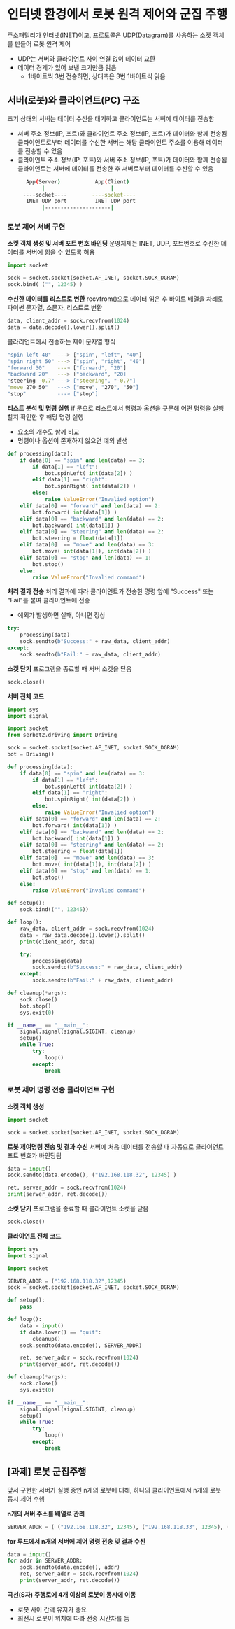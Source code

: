 # 인터넷 환경에서 로봇 원격 제어와 군집 주행
주소패밀리가 인터넷(INET)이고, 프로토콜은 UDP(Datagram)를 사용하는 소켓 객체를 만들어 로봇 원격 제어
- UDP는 서버와 클라이언트 사이 연결 없이 데이터 교환
- 데이터 경계가 있어 보낸 크기만큼 읽음
  - 1바이트씩 3번 전송하면, 상대측은 3번 1바이트씩 읽음 

## 서버(로봇)와 클라이언트(PC) 구조
초기 상태의 서버는 데이터 수신을 대기하고 클라이언트는 서버에 데이터를 전송함
- 서버 주소 정보(IP, 포트)와 클라이언트 주소 정보(IP, 포트)가 데이터와 함께 전송됨
클라이언트로부터 데이터를 수신한 서버는 해당 클라이언트 주소를 이용해 데이터를 전송할 수 있음
- 클라이언트 주소 정보(IP, 포트)와 서버 주소 정보(IP, 포트)가 데이터와 함께 전송됨
클라이언트는 서버에 데이터를 전송한 후 서버로부터 데이터를 수신할 수 있음

```sh
      App(Server)           App(Client)
           |                     |
     ----socket----        ----socket----    
      INET UDP port         INET UDP port
           |---------------------|
```


### 로봇 제어 서버 구현
**소켓 객체 생성 및 서버 포트 번호 바인딩**
운영체제는 INET, UDP, 포트번호로 수신한 데이터를 서버에 읽을 수 있도록 허용

```python
import socket

sock = socket.socket(socket.AF_INET, socket.SOCK_DGRAM)
sock.bind( ("", 12345) )
```

**수신한 데이터를 리스트로 변환**
recvfrom()으로 데이터 읽은 후 바이트 배열을 차례로 파이썬 문자열, 소문자, 리스트로 변환
```python
data, client_addr = sock.recvfrom(1024)
data = data.decode().lower().split()
```

클라리언트에서 전송하는 제어 문자열 형식
```sh
"spin left 40"  ---> ["spin", "left", "40"] 
"spin right 50" ---> ["spin", "right", "40"]
"forward 30"    ---> ["forward", "20"]
"backward 20"   ---> ["backward", "20]
"steering -0.7" ---> ["steering", "-0.7"]
"move 270 50"   ---> ["move", "270", "50"]
"stop"          ---> ["stop"]
```

**리스트 분석 및 명령 실행**
if 문으로 리스트에서 명령과 옵션을 구문해 어떤 명령을 실행할지 확인한 후 해당 명령 실행
- 요소의 개수도 함께 비교
- 명령이나 옵션이 존재하지 않으면 예외 발생

```python
def processing(data):
    if data[0] == "spin" and len(data) == 3:
        if data[1] == "left":
            bot.spinLeft( int(data[2]) )
        elif data[1] == "right":
            bot.spinRight( int(data[2]) )
        else:
            raise ValueError("Invalied option")    
    elif data[0] == "forward" and len(data) == 2: 
        bot.forward( int(data[1]) )
    elif data[0] == "backward" and len(data) == 2:
        bot.backward( int(data[1]) )
    elif data[0] == "steering" and len(data) == 2:
        bot.steering = float(data[1])
    elif data[0]  == "move" and len(data) == 3: 
        bot.move( int(data[1]), int(data[2]) )
    elif data[0] == "stop" and len(data) == 1:
        bot.stop()
    else:
        raise ValueError("Invalied command")
```

**처리 결과 전송**
처리 결과에 따라 클라이언트가 전송한 명령 앞에 "Success" 또는 "Fail"를 붙여 클라이언트에 전송
- 예외가 발생하면 실패, 아니면 정상

```python
try:
    processing(data)
    sock.sendto(b"Success:" + raw_data, client_addr)
except:
    sock.sendto(b"Fail:" + raw_data, client_addr)
```

**소켓 닫기**
프로그램을 종료할 때 서버 소켓을 닫음
```python
sock.close()
```

**서버 전체 코드**
```python
import sys 
import signal

import socket
from serbot2.driving import Driving

sock = socket.socket(socket.AF_INET, socket.SOCK_DGRAM)
bot = Driving()

def processing(data):
    if data[0] == "spin" and len(data) == 3:
        if data[1] == "left":
            bot.spinLeft( int(data[2]) )
        elif data[1] == "right":
            bot.spinRight( int(data[2]) )
        else:
            raise ValueError("Invalied option")    
    elif data[0] == "forward" and len(data) == 2: 
        bot.forward( int(data[1]) )
    elif data[0] == "backward" and len(data) == 2:
        bot.backward( int(data[1]) )
    elif data[0] == "steering" and len(data) == 2:
        bot.steering = float(data[1])
    elif data[0]  == "move" and len(data) == 3: 
        bot.move( int(data[1]), int(data[2]) )
    elif data[0] == "stop" and len(data) == 1:
        bot.stop()
    else:
        raise ValueError("Invalied command")

def setup():
    sock.bind(("", 12345))

def loop():
    raw_data, client_addr = sock.recvfrom(1024)
    data = raw_data.decode().lower().split() 
    print(client_addr, data)

    try:
        processing(data)
        sock.sendto(b"Success:" + raw_data, client_addr)
    except:
        sock.sendto(b"Fail:" + raw_data, client_addr)

def cleanup(*args):
    sock.close()
    bot.stop()
    sys.exit(0)

if __name__ == "__main__":
    signal.signal(signal.SIGINT, cleanup)
    setup()
    while True:
        try:
            loop()
        except:
            break
```

### 로봇 제어 명령 전송 클라이언트 구현
**소켓 객체 생성**
```python
import socket

sock = socket.socket(socket.AF_INET, socket.SOCK_DGRAM)
```

**로봇 제여명령 전송 및 결과 수신**
서버에 처음 데이터를 전송할 때 자동으로 클라이언트 포트 번호가 바인딩됨

```python
data = input()
sock.sendto(data.encode(), ("192.168.118.32", 12345) )

ret, server_addr = sock.recvfrom(1024)
print(server_addr, ret.decode())
```

**소켓 닫기**
프로그램을 종료할 때 클라이언트 소켓을 닫음
```python
sock.close()
```

**클라이언트 전체 코드**
```python
import sys 
import signal

import socket

SERVER_ADDR = ("192.168.118.32",12345)
sock = socket.socket(socket.AF_INET, socket.SOCK_DGRAM)

def setup():
    pass

def loop():  
    data = input()
    if data.lower() == "quit":
        cleanup()
    sock.sendto(data.encode(), SERVER_ADDR)

    ret, server_addr = sock.recvfrom(1024)
    print(server_addr, ret.decode())

def cleanup(*args):
    sock.close()
    sys.exit(0)

if __name__ == "__main__":
    signal.signal(signal.SIGINT, cleanup)
    setup()
    while True:
        try:
            loop()
        except:
            break
```

## [과제] 로봇 군집주행 
앞서 구현한 서버가 실행 중인 n개의 로봇에 대해, 하나의 클라이언트에서 n개의 로봇 동시 제어 수행

**n개의 서버 주소를 배열로 관리**
```python
SERVER_ADDR = ( ("192.168.118.32", 12345), ("192.168.118.33", 12345), ("192.168.118.34", 12345) )
```

**for 루프에서 n개의 서버에 제어 명령 전송 및 결과 수신**
```python
data = input()
for addr in SERVER_ADDR:
    sock.sendto(data.encode(), addr)
    ret, server_addr = sock.recvfrom(1024)
    print(server_addr, ret.decode())
```

**곡선(S자) 주행로에 4개 이상의 로봇이 동시에 이동**
- 로봇 사이 간격 유지가 중요
- 회전시 로봇이 위치에 따라 전송 시간차를 둠
